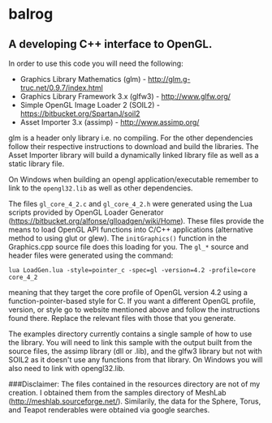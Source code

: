 # balrog

## A developing C++ interface to OpenGL.

In order to use this code you will need the following:

* Graphics Library Mathematics (glm) - http://glm.g-truc.net/0.9.7/index.html
* Graphics Library Framework 3.x (glfw3) - http://www.glfw.org/
* Simple OpenGL Image Loader 2 (SOIL2) - https://bitbucket.org/SpartanJ/soil2
* Asset Importer 3.x (assimp) - http://www.assimp.org/

glm is a header only library i.e. no compiling. For the other dependencies follow their respective instructions to download and build the libraries. The Asset Importer library will build a dynamically linked library file as well as a static library file. 

On Windows when building an opengl application/executable remember to link to the `opengl32.lib` as well as other dependencies.

The files `gl_core_4_2.c` and `gl_core_4_2.h` were generated using the Lua scripts provided by OpenGL Loader Generator (https://bitbucket.org/alfonse/glloadgen/wiki/Home). 
These files provide the means to load OpenGL API functions into C/C++ applications (alternative method to using glut or glew). The `initGraphics()` function in the Graphics.cpp source file does this loading for you.
The `gl_*` source and header files were generated using the command:

`lua LoadGen.lua -style=pointer_c -spec=gl -version=4.2 -profile=core core_4_2` 

meaning that they target the core profile of OpenGL version 4.2 using a function-pointer-based style for C. If you want a different OpenGL profile, version, or style go to website mentioned above and follow the instructions found there. Replace the relevant files with those that you generate.

The examples directory currently contains a single sample of how to use the library. You will need to link this sample with the output built from the source files, the assimp library (dll or .lib), and the glfw3 library but not with SOIL2 as it doesn't use any functions from that library. On Windows you will also need to link with opengl32.lib. 

###Disclaimer:
The files contained in the resources directory are not of my creation. I obtained them from the samples directory of MeshLab (http://meshlab.sourceforge.net/). Similarily, the data for the Sphere, Torus, and Teapot renderables were obtained via google searches. 
